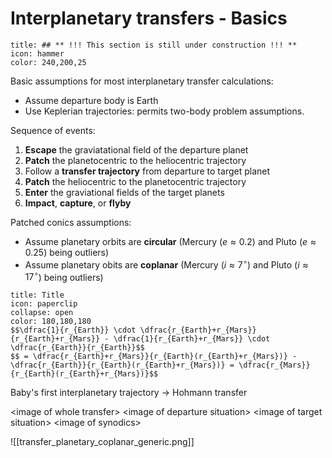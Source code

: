 # Interplanetary transfers - Basics

```ad-note
title: ## ** !!! This section is still under construction !!! **
icon: hammer
color: 240,200,25
```

<!-- Wakker section 18.1, 18.3 -->

Basic assumptions for most interplanetary transfer calculations:
 - Assume departure body is Earth
 - Use Keplerian trajectories: permits two-body problem assumptions.

Sequence of events:
1. **Escape** the graviatational field of the departure planet
2. **Patch** the planetocentric to the heliocentric trajectory
3. Follow a **transfer trajectory** from departure to target planet
4. **Patch** the heliocentric to the planetocentric trajectory
5. **Enter** the graviational fields of the target planets
6. **Impact**, **capture**, or **flyby**

Patched conics assumptions:
 - Assume planetary orbits are **circular** (Mercury ($e\approx0.2$) and Pluto ($e\approx0.25$) being outliers)
 - Assume planetary obits are **coplanar** (Mercury ($i\approx7^\circ$) and Pluto ($i\approx17^\circ$) being outliers)

```ad-note
title: Title
icon: paperclip
collapse: open
color: 180,180,180
$$\dfrac{1}{r_{Earth}} \cdot \dfrac{r_{Earth}+r_{Mars}}{r_{Earth}+r_{Mars}} - \dfrac{1}{r_{Earth}+r_{Mars}} \cdot \dfrac{r_{Earth}}{r_{Earth}}$$
$$ = \dfrac{r_{Earth}+r_{Mars}}{r_{Earth}(r_{Earth}+r_{Mars})} - \dfrac{r_{Earth}}{r_{Earth}(r_{Earth}+r_{Mars})} = \dfrac{r_{Mars}}{r_{Earth}(r_{Earth}+r_{Mars})}$$

```

Baby's first interplanetary trajectory -> Hohmann transfer

\<image of whole transfer>
\<image of departure situation>
\<image of target situation>
\<image of synodics>


![[transfer_planetary_coplanar_generic.png]]
